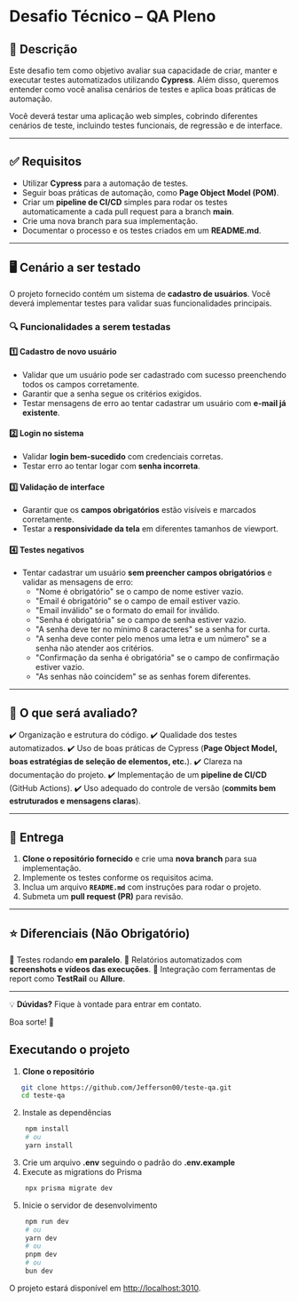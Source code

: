 # Desafio Técnico – QA Pleno

## 📌 Descrição

Este desafio tem como objetivo avaliar sua capacidade de criar, manter e executar testes automatizados utilizando **Cypress**. Além disso, queremos entender como você analisa cenários de testes e aplica boas práticas de automação.

Você deverá testar uma aplicação web simples, cobrindo diferentes cenários de teste, incluindo testes funcionais, de regressão e de interface.

---

## ✅ Requisitos

- Utilizar **Cypress** para a automação de testes.
- Seguir boas práticas de automação, como **Page Object Model (POM)**.
- Criar um **pipeline de CI/CD** simples para rodar os testes automaticamente a cada pull request para a branch **main**.
- Crie uma nova branch para sua implementação.
- Documentar o processo e os testes criados em um **README.md**.

---

## 🖥️ Cenário a ser testado

O projeto fornecido contém um sistema de **cadastro de usuários**. Você deverá implementar testes para validar suas funcionalidades principais.

### 🔍 Funcionalidades a serem testadas

#### 1️⃣ Cadastro de novo usuário

- Validar que um usuário pode ser cadastrado com sucesso preenchendo todos os campos corretamente.
- Garantir que a senha segue os critérios exigidos.
- Testar mensagens de erro ao tentar cadastrar um usuário com **e-mail já existente**.

#### 2️⃣ Login no sistema

- Validar **login bem-sucedido** com credenciais corretas.
- Testar erro ao tentar logar com **senha incorreta**.

#### 3️⃣ Validação de interface

- Garantir que os **campos obrigatórios** estão visíveis e marcados corretamente.
- Testar a **responsividade da tela** em diferentes tamanhos de viewport.

#### 4️⃣ Testes negativos

- Tentar cadastrar um usuário **sem preencher campos obrigatórios** e validar as mensagens de erro:
  - "Nome é obrigatório" se o campo de nome estiver vazio.
  - "Email é obrigatório" se o campo de email estiver vazio.
  - "Email inválido" se o formato do email for inválido.
  - "Senha é obrigatória" se o campo de senha estiver vazio.
  - "A senha deve ter no mínimo 8 caracteres" se a senha for curta.
  - "A senha deve conter pelo menos uma letra e um número" se a senha não atender aos critérios.
  - "Confirmação da senha é obrigatória" se o campo de confirmação estiver vazio.
  - "As senhas não coincidem" se as senhas forem diferentes.

---

## 🎯 O que será avaliado?

✔️ Organização e estrutura do código.
✔️ Qualidade dos testes automatizados.
✔️ Uso de boas práticas de Cypress (**Page Object Model, boas estratégias de seleção de elementos, etc.**).
✔️ Clareza na documentação do projeto.
✔️ Implementação de um **pipeline de CI/CD** (GitHub Actions).
✔️ Uso adequado do controle de versão (**commits bem estruturados e mensagens claras**).

---

## 🚀 Entrega

1. **Clone o repositório fornecido** e crie uma **nova branch** para sua implementação.
2. Implemente os testes conforme os requisitos acima.
3. Inclua um arquivo **`README.md`** com instruções para rodar o projeto.
4. Submeta um **pull request (PR)** para revisão.

---

## ⭐ Diferenciais (Não Obrigatório)

🌟 Testes rodando **em paralelo**.
🌟 Relatórios automatizados com **screenshots e vídeos das execuções**.
🌟 Integração com ferramentas de report como **TestRail** ou **Allure**.

---

💡 **Dúvidas?** Fique à vontade para entrar em contato.

Boa sorte! 🚀

## Executando o projeto

1. **Clone o repositório**

```bash
   git clone https://github.com/Jefferson00/teste-qa.git
   cd teste-qa
```

2. Instale as dependências

```bash
    npm install
    # ou
    yarn install
```

3. Crie um arquivo **.env** seguindo o padrão do **.env.example**
4. Execute as migrations do Prisma

```bash
    npx prisma migrate dev
```

5. Inicie o servidor de desenvolvimento

```bash
    npm run dev
    # ou
    yarn dev
    # ou
    pnpm dev
    # ou
    bun dev
```

O projeto estará disponível em [http://localhost:3010](http://localhost:3010).

